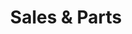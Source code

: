 ---
title: "Sales & Parts"
description: "Do you like the equipment you rented? We not only rent equipment but we sell any of the items we rent."
layout: sales
keywords: "sell equipment"
img: "service3.jpg"
heading: "Sales & Parts"
# SERVICES
service1: "Top Quality Equipment For Sale"
service1_desc: "We not only rent equipment but we sell any of the items we rent and carry a full array of new equipment for purchase.</br>
<ul>
<li>Always on hand is a range of generators, pressure washers, water pumps, ladders, scaffolds, extension cords and more.</li>
<li>We carry a full line of pressurewasher parts and accessories as well as a complete line of concrete drill bits, diamond blades.</li>
<li>Hilti shot nails are always on hand and in stock.</li>
<li>Safety gear from eye protection to raingear, gloves and more.</li>
<li>In stock is our weathershield ‘blown in’ insulation.</li>
</ul>
Contact us with your needs and we’ll give you the best price on new equipment sales."

cta: "Contact Us"
cta__link: "/contact/"
sale_img: "sale1.jpg"
---